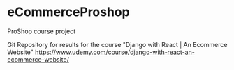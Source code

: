 # eCommerceProshop
ProShop course project

Git Repository for results for the course "Django with React | An Ecommerce Website"
https://www.udemy.com/course/django-with-react-an-ecommerce-website/
